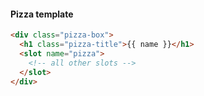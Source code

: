 #### Pizza template

```html
<div class="pizza-box">
  <h1 class="pizza-title">{{ name }}</h1>
  <slot name="pizza">
    <!-- all other slots -->
  </slot>
</div>
```


<aside class="notes">
</aside>
